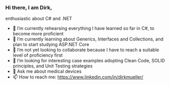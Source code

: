 ### Hi there, I am Dirk,

enthusiastic about C# and .NET
- 🔭 I’m currently rehearsing everything I have learned so far in C#, to become more proficient
- 🌱 I’m currently learning about Generics, Interfaces and Collections, and plan to start studying ASP.NET Core
- 👯 I’m not yet looking to collaborate because I have to reach a suitable level of proficiency first
- 🤔 I’m looking for interesting case examples adopting Clean Code, SOLID principles, and Unit Testing strategies
- 💬 Ask me about medical devices
- 📫 How to reach me: https://www.linkedin.com/in/dirkmueller/
